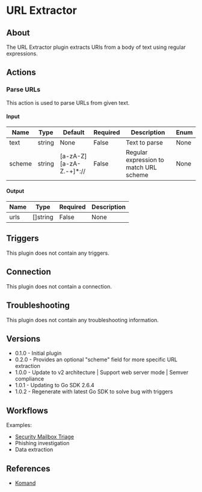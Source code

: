 
# URL Extractor

## About

The URL Extractor plugin extracts URls from a body of text using regular expressions.

## Actions

### Parse URLs

This action is used to parse URLs from given text.

#### Input

|Name|Type|Default|Required|Description|Enum|
|----|----|-------|--------|-----------|----|
|text|string|None|False|Text to parse|None|
|scheme|string|[a-zA-Z][a-zA-Z.\-+]*://|False|Regular expression to match URL scheme|None|

#### Output

|Name|Type|Required|Description|
|----|----|--------|-----------|
|urls|[]string|False|None|

## Triggers

This plugin does not contain any triggers.

## Connection

This plugin does not contain a connection.

## Troubleshooting

This plugin does not contain any troubleshooting information.

## Versions

* 0.1.0 - Initial plugin
* 0.2.0 - Provides an optional "scheme" field for more specific URL extraction
* 1.0.0 - Update to v2 architecture | Support web server mode | Semver compliance
* 1.0.1 - Updating to Go SDK 2.6.4
* 1.0.2 - Regenerate with latest Go SDK to solve bug with triggers

## Workflows

Examples:

* [Security Mailbox Triage](https://market.komand.com/workflows/komand/security-mailbox-triage/1.0.0)
* Phishing investigation
* Data extraction

## References

* [Komand](https://www.komand.com/)
